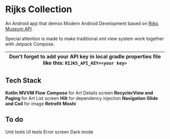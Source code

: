 # Rijks Collection

An Android app that demos Modern Android Development based on [Rijks Museum API](https://data.rijksmuseum.nl/object-metadata/api/).

Special attention is made to make traditional xml view system work together with Jetpack Compose.

|Don't forget to add your API key in local gradle properties file like this: ```RIJKS_API_KEY=<your key>```|
| --- |

## Tech Stack

**Kotlin**
**MVVM**
**Flow**
**Compose** for Art Details screen
**RecyclerView and Paging** for Art List screen
**Hilt** for dependency injection
**Navigation**
**Glide and Coil** for image
**Retrofit**
**Moshi**

## To do

Unit tests
UI tests
Error screen
Dark mode
